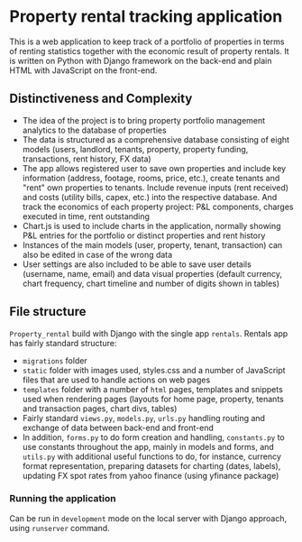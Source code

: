 # Property rental tracking application

This is a web application to keep track of a portfolio of properties in terms of renting statistics together with the economic result of property rentals. It is written on Python with Django framework on the back-end and plain HTML with JavaScript on the front-end.

## Distinctiveness and Complexity
+ The idea of the project is to bring property portfolio management analytics to the database of properties
+ The data is structured as a comprehensive database consisting of eight models (users, landlord, tenants, property, property funding, transactions, rent history, FX data)
+ The app allows registered user to save own properties and include key information (address, footage, rooms, price, etc.), create tenants and "rent" own properties to tenants. Include revenue inputs (rent received) and costs (utility bills, capex, etc.) into the respective database. And track the economics of each property project: P&L components, charges executed in time, rent outstanding
+ Chart.js is used to include charts in the application, normally showing P&L entries for the portfolio or distinct properties and rent history
+ Instances of the main models (user, property, tenant, transaction) can also be edited in case of the wrong data
+ User settings are also included to be able to save user details (username, name, email) and data visual properties (default currency, chart frequency, chart timeline and number of digits shown in tables)

## File structure
`Property_rental` build with Django with the single app `rentals`. Rentals app has fairly standard structure:
+ `migrations` folder
+ `static` folder with images used, styles.css and a number of JavaScript files that are used to handle actions on web pages
+ `templates` folder with a number of `html` pages, templates and snippets used when rendering pages (layouts for home page, property, tenants and transaction pages, chart divs, tables)
+ Fairly standard `views.py`, `models.py`, `urls.py` handling routing and exchange of data between back-end and front-end
+ In addition, `forms.py` to do form creation and handling, `constants.py` to use constants throughout the app, mainly in models and forms, and `utils.py` with additional useful functions to do, for instance, currency format representation, preparing datasets for charting (dates, labels), updating FX spot rates from yahoo finance (using yfinance package)

### Running the application
Can be run in `development` mode on the local server with Django approach, using `runserver` command. 
